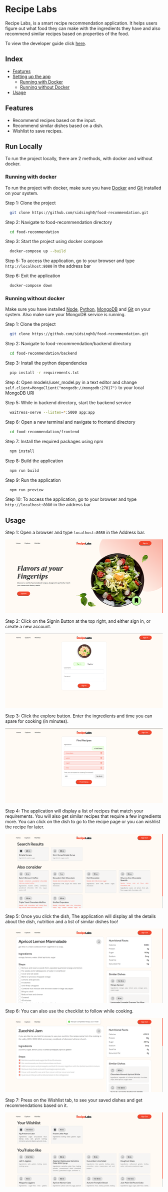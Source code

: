 
# Recipe Labs

Recipe Labs, is a smart recipe recommendation application. It helps users figure out what food they can make with the ingredients they have and also recommend similar recipes based on properties of the food.

To view the developer guide click [here](https://github.com/sidsingh0/food-recommendation/blob/master/dev.md).

## Index

- [Features](#features)
- [Setting up the app](#run-locally)
    - [Running with Docker](#running-with-docker)
    - [Running without Docker](#running-without-docker)
- [Usage](#usage)

## Features

- Recommend recipes based on the input.
- Recommend similar dishes based on a dish.
- Wishlist to save recipes.


## Run Locally

To run the project locally, there are 2 methods, with docker and without docker.

### Running with docker

To run the project with docker, make sure you have [Docker](https://docs.docker.com/get-docker/) and [Git](https://git-scm.com/downloads) installed on your system. 

Step 1: Clone the project

```bash
  git clone https://github.com/sidsingh0/food-recommendation.git
```

Step 2: Navigate to food-recommendation directory

```bash
  cd food-recommendation
```

Step 3: Start the project using docker compose

```bash
  docker-compose up --build
```

Step 5: To access the application, go to your browser and type `http://localhost:8080` in the address bar

Step 6: Exit the application

```bash
  docker-compose down
```

### Running without docker

Make sure you have installed [Node](https://nodejs.org/en/download), [Python](https://www.python.org/downloads/), [MongoDB](https://www.mongodb.com/try/download/community) and [Git](https://git-scm.com/downloads) on your system.
Also make sure your MongoDB service is running.

Step 1: Clone the project

```bash
  git clone https://github.com/sidsingh0/food-recommendation.git
```

Step 2: Navigate to food-recommendation/backend directory

```bash
  cd food-recommendation/backend
```

Step 3: Install the python dependencies

```bash
  pip install -r requirements.txt
```

Step 4: Open models/user_model.py in a text editor and change `self.client=MongoClient("mongodb://mongodb:27017")` to your local MongoDB URI

Step 5: While in backend directory, start the backend service

```bash
  waitress-serve --listen=*:5000 app:app
```

Step 6: Open a new terminal and navigate to frontend directory

```bash
  cd food-recommendation/frontend
```

Step 7: Install the required packages using npm

```bash
  npm install
```

Step 8: Build the application

```bash
  npm run build
```

Step 9: Run the application

```bash
  npm run preview
```

Step 10: To access the application, go to your browser and type `http://localhost:8080` in the address bar

## Usage

Step 1: Open a browser and type `localhost:8080` in the Address bar.

![home](https://raw.githubusercontent.com/sidsingh0/food-recommendation/master/screenshots/home.png)

Step 2: Click on the Signin Button at the top right, and either sign in, or create a new account.

![signin](https://raw.githubusercontent.com/sidsingh0/food-recommendation/master/screenshots/signin.png)

Step 3: Click the explore button. Enter the ingredients and time you can spare for cooking (in minutes).  

![questions](https://raw.githubusercontent.com/sidsingh0/food-recommendation/master/screenshots/questions.png)

Step 4:  The application will display a list of recipes that match your requirements. You will also get similar recipes that require a few ingredients more. You can click on the dish to go to the recipe page or you can wishlist the recipe for later.

![results](https://raw.githubusercontent.com/sidsingh0/food-recommendation/master/screenshots/results.png)

Step 5: Once you click the dish, The application will display all the details about the dish, nutrition and a list of similar dishes too!

![dish](https://raw.githubusercontent.com/sidsingh0/food-recommendation/master/screenshots/dish.png)

Step 6: You can also use the checklist to follow while cooking.

![checklist](https://raw.githubusercontent.com/sidsingh0/food-recommendation/master/screenshots/checklist.png)

Step 7: Press on the Wishlist tab, to see your saved dishes and get recommendations based on it.

![wishlist](https://raw.githubusercontent.com/sidsingh0/food-recommendation/master/screenshots/wishlist.png)

